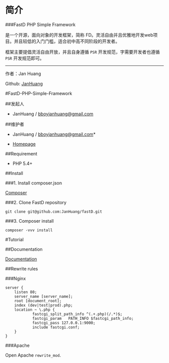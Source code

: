 # 简介

###FastD PHP Simple Framework 

是一个开源，面向对象的开发框架，简称 FD。灵活自由并且优雅地开发web项目。并且较低的入门门槛，适合初中高不同阶段的开发者。

框架主要提倡灵活自由开放，并且自身遵循 `PSR` 开发规范，字需要开发者也遵循 `PSR` 开发规范即可。

------

作者：Jan Huang

Github: [JanHuang](https://github.com/JanHuang)

#FastD-PHP-Simple-Framework

##发起人
* JanHuang / bboyjanhuang@gmail.com

##维护者

* JanHuang / bboyjanhuang@gmail.com* 
- [Homepage](http://www.fast-d.cn)

##Requirement

* PHP 5.4+

##Install

###1. Install composer.json

[Composer](https://getcomposer.org/download/)


###2. Clone FastD repository

```
git clone git@github.com:JanHuang/fastD.git
```

###3. Composer install

```
composer -vvv install
```

#Tutorial

##Documentation

[Documentation](http://www.fast-d.cn/docs/index.html)

##Rewrite rules

###Nginx

```
server {
    listen 80;
    server_name [server_name];
    root [document_root];
    index (dev|test|prod).php;
    location ~ \.php {
            fastcgi_split_path_info ^(.+.php)(/.*)$;
            fastcgi_param   PATH_INFO $fastcgi_path_info;
            fastcgi_pass 127.0.0.1:9000;
            include fastcgi.conf;
    }
}
```

###Apache

Open Apache `rewrite_mod`.



